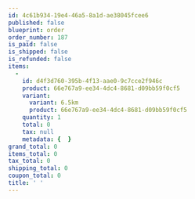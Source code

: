 ```yaml
---
id: 4c61b934-19e4-46a5-8a1d-ae38045fcee6
published: false
blueprint: order
order_number: 187
is_paid: false
is_shipped: false
is_refunded: false
items:
  -
    id: d4f3d760-395b-4f13-aae0-9c7cce2f946c
    product: 66e767a9-ee34-4dc4-8681-d09bb59f0cf5
    variant:
      variant: 6.5km
      product: 66e767a9-ee34-4dc4-8681-d09bb59f0cf5
    quantity: 1
    total: 0
    tax: null
    metadata: {  }
grand_total: 0
items_total: 0
tax_total: 0
shipping_total: 0
coupon_total: 0
title: ' '
---
```

